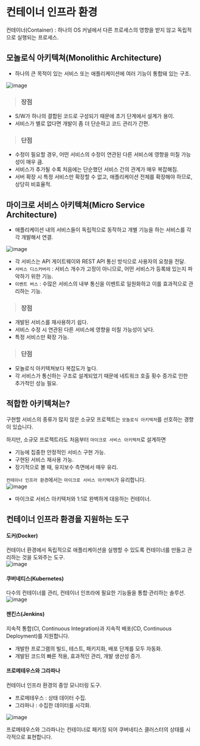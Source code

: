 # 컨테이너 인프라 환경

컨테이너(Container) : 하나의 OS 커널에서 다른 프로세스의 영향을 받지 않고 독립적으로 실행되는 프로세스.

## 모놀로식 아키텍쳐(Monolithic Architecture)

- 하나의 큰 목적이 있는 서비스 또는 애플리케이션에 여러 기능이 통합돼 있는 구조.

![image](https://user-images.githubusercontent.com/43658658/151093356-729c6f21-e231-495c-a93f-d2ef3270872b.png)   

> <h3>장점</h3>

- S/W가 하나의 결합된 코드로 구성되기 때문에 초기 단계에서 설계가 용이.
- 서비스가 별로 없다면 개발이 좀 더 단순하고 코드 관리가 간편.

> <h3>단점</h3>

- 수정이 필요할 경우, 어떤 서비스의 수정이 연관된 다른 서비스에 영향을 미칠 가능성이 매우 큼.
- 서비스가 추가될 수록 처음에는 단순했던 서비스 간의 관계가 매우 복잡해짐.
- 서버 확장 시 특정 서비스만 확장할 수 없고, 애플리케이션 전체를 확장해야 하므로, 상당히 비효율적.

## 마이크로 서비스 아키텍쳐(Micro Service Architecture)

- 애플리케이션 내의 서비스들이 독립적으로 동작하고 개별 기능을 하는 서비스를 각각 개발해서 연결.

![image](https://user-images.githubusercontent.com/43658658/151094130-aa75ab00-0c46-43e2-94ed-423369efd727.png)   
- 각 서비스는 API 게이트웨이와 REST API 통신 방식으로 사용자의 요청을 전달.
- `서비스 디스커버리` : 서비스 개수가 고정이 아니므로, 어떤 서비스가 등록돼 있는지 파악하기 위한 기능.
- `이벤트 버스` : 수많은 서비스의 내부 통신을 이벤트로 일원화하고 이를 효과적으로 관리하는 기능.

> <h3>장점</h3>

- 개발된 서비스를 재사용하기 쉽다.
- 서비스 수정 시 연관된 다른 서비스에 영향을 미칠 가능성이 낮다.
- 특정 서비스만 확장 가능.

> <h3>단점</h3>

- 모놀로식 아키텍쳐보다 복잡도가 높다.
- 각 서비스가 통신하는 구조로 설계되었기 때문에 네트워크 호출 횟수 증가로 인한 추가적인 성능 필요.

## 적합한 아키텍쳐는?

구현할 서비스의 종류가 많지 않은 소규모 프로젝트는 `모놀로식 아키텍처`를 선호하는 경향이 있습니다.

하지만, 소규모 프로젝트라도 처음부터 `마이크로 서비스 아키텍처`로 설계하면   
- 기능에 집중한 안정적인 서비스 구현 가능.
- 구현된 서비스 재사용 가능.
- 장기적으로 볼 때, 유지보수 측면에서 매우 유리.

`컨테이너 인프라 환경`에서는 `마이크로 서비스 아키텍처`가 유리합니다.   
![image](https://user-images.githubusercontent.com/43658658/151095837-83bdf127-ae7e-4dc3-8910-b770236e7fea.png)   
- 마이크로 서비스 아키텍처와 1:1로 완벽하게 대응하는 컨테이너.

## 컨테이너 인프라 환경을 지원하는 도구

#### 도커(Docker)

컨테이너 환경에서 독립적으로 애플리케이션을 실행할 수 있도록 컨테이너를 만들고 관리하는 것을 도와주는 도구.   
![image](https://user-images.githubusercontent.com/43658658/151096264-3d6db615-9f18-4a0a-9c37-56b596766b32.png)   

#### 쿠버네티스(Kubernetes)

다수의 컨테이너를 관리, 컨테이너 인프라에 필요한 기능들을 통합·관리하는 솔루션.   
![image](https://user-images.githubusercontent.com/43658658/151096352-2085def4-326d-493f-b6ea-1e2796df2cab.png)

#### 젠킨스(Jenkins)

지속적 통합(CI, Continuous Integration)과 지속적 배포(CD, Continuous Deployment)를 지원합니다.   
- 개발한 프로그램의 빌드, 테스트, 패키지화, 배포 단계를 모두 자동화.
- 개발된 코드의 빠른 적용, 효과적인 관리, 개발 생산성 증가.

#### 프로메테우스와 그라파나

컨테이너 인프라 환경의 중앙 모니터링 도구.   
- 프로메테우스 : 상태 데이터 수집.
- 그라파나 : 수집한 데이터를 시각화.

![image](https://user-images.githubusercontent.com/43658658/151097029-016fb364-72df-40f5-9fdf-cafd98e4f9ba.png)

프로메테우스와 그라파나는 컨테이너로 패키징 되어 쿠버네티스 클러스터의 상태를 시각적으로 표현합니다.



